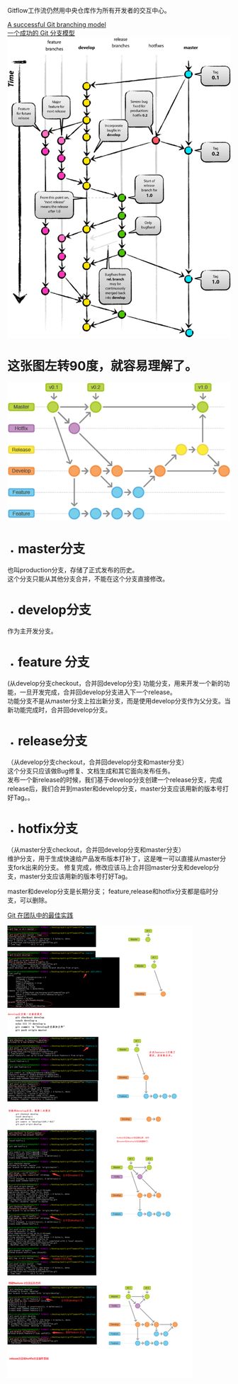 Gitflow工作流仍然用中央仓库作为所有开发者的交互中心。

[A successful Git branching model](http://nvie.com/posts/a-successful-git-branching-model/)     
[一个成功的 Git 分支模型 ](https://www.oschina.net/translate/a-successful-git-branching-model?lang=chs&page=1#)
![](https://github.com/havenow/my-git/blob/master/images/git-flow.png)   

# 这张图左转90度，就容易理解了。
![](https://github.com/havenow/my-git/blob/master/images/git-workflow-release-cycle.png)   

- # master分支				
也叫production分支，存储了正式发布的历史。 	
这个分支只能从其他分支合并，不能在这个分支直接修改。				

- # develop分支				
作为主开发分支。		

- # feature 分支		
(从develop分支checkout，合并回develop分支)
功能分支，用来开发一个新的功能，一旦开发完成，合并回develop分支进入下一个release。	
功能分支不是从master分支上拉出新分支，而是使用develop分支作为父分支。当新功能完成时，合并回develop分支。			

- # release分支		
（从develop分支checkout，合并回develop分支和master分支）	
这个分支只应该做Bug修复、文档生成和其它面向发布任务。				
发布一个新release的时候，我们基于develop分支创建一个release分支，完成release后，我们合并到master和develop分支，master分支应该用新的版本号打好Tag。。

- # hotfix分支		
（从master分支checkout，合并回develop分支和master分支）	
维护分支，用于生成快速给产品发布版本打补丁，这是唯一可以直接从master分支fork出来的分支。 
修复完成，修改应该马上合并回master分支和develop分支，master分支应该用新的版本号打好Tag。		

master和develop分支是长期分支；
feature,release和hotfix分支都是临时分支，可以删除。

[Git 在团队中的最佳实践](http://www.cnblogs.com/cnblogsfans/p/5075073.html)


![实操](https://github.com/havenow/my-git/blob/master/images/gitflow%E5%B7%A5%E4%BD%9C%E6%B5%81%E5%AE%9E%E6%93%8D.png)
